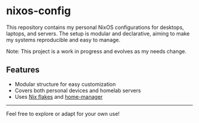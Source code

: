 # nixos-config

This repository contains my personal NixOS configurations for desktops, laptops, and servers. The setup is modular and declarative, aiming to make my systems reproducible and easy to manage.

Note: This project is a work in progress and evolves as my needs change.

## Features

- Modular structure for easy customization
- Covers both personal devices and homelab servers
- Uses [Nix flakes](https://nixos.wiki/wiki/Flakes) and [home-manager](https://nix-community.github.io/home-manager/)

---

Feel free to explore or adapt for your own use!
